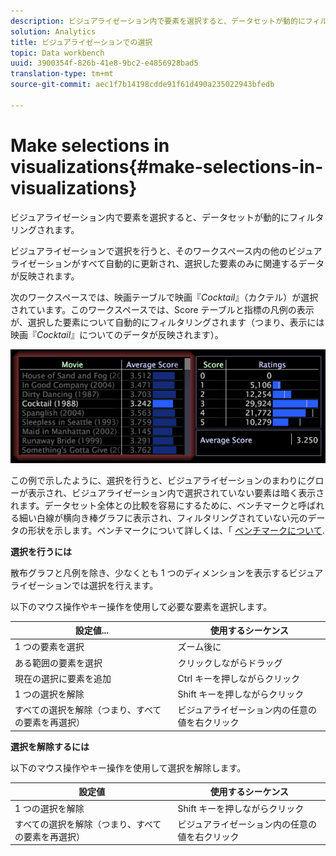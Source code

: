 ```yaml
---
description: ビジュアライゼーション内で要素を選択すると、データセットが動的にフィルタリングされます。
solution: Analytics
title: ビジュアライゼーションでの選択
topic: Data workbench
uuid: 3900354f-826b-41e8-9bc2-e4856928bad5
translation-type: tm+mt
source-git-commit: aec1f7b14198cdde91f61d490a235022943bfedb

---
```



# Make selections in visualizations{#make-selections-in-visualizations}

ビジュアライゼーション内で要素を選択すると、データセットが動的にフィルタリングされます。

ビジュアライゼーションで選択を行うと、そのワークスペース内の他のビジュアライゼーションがすべて自動的に更新され、選択した要素のみに関連するデータが反映されます。

次のワークスペースでは、映画テーブルで映画『*Cocktail*』（カクテル）が選択されています。このワークスペースでは、Score テーブルと指標の凡例の表示が、選択した要素について自動的にフィルタリングされます（つまり、表示には映画『*Cocktail*』についてのデータが反映されます）。

![](assets/wsp_selection_Basic.png)

この例で示したように、選択を行うと、ビジュアライゼーションのまわりにグローが表示され、ビジュアライゼーション内で選択されていない要素は暗く表示されます。データセット全体との比較を容易にするために、ベンチマークと呼ばれる細い白線が横向き棒グラフに表示され、フィルタリングされていない元のデータの形状を示します。ベンチマークについて詳しくは、「 [ベンチマークについて](../../../../home/c-get-started/c-vis/c-ustd-benchmks.md#concept-c7b0f4102e92458096f8c4765cbe2914).

**選択を行うには**

散布グラフと凡例を除き、少なくとも 1 つのディメンションを表示するビジュアライゼーションでは選択を行えます。

以下のマウス操作やキー操作を使用して必要な要素を選択します。

| 設定値... | 使用するシーケンス |
|---|---|
| 1 つの要素を選択 | ズーム後に  |
| ある範囲の要素を選択 | クリックしながらドラッグ |
| 現在の選択に要素を追加 | Ctrl キーを押しながらクリック |
| 1 つの選択を解除 | Shift キーを押しながらクリック |
| すべての選択を解除（つまり、すべての要素を再選択） | ビジュアライゼーション内の任意の値を右クリック |

**選択を解除するには**

以下のマウス操作やキー操作を使用して選択を解除します。

| 設定値 | 使用するシーケンス |
|---|---|
| 1 つの選択を解除 | Shift キーを押しながらクリック |
| すべての選択を解除（つまり、すべての要素を再選択） | ビジュアライゼーション内の任意の値を右クリック |

